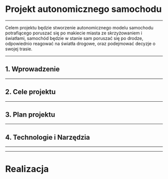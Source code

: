 # Projekt autonomicznego samochodu 
___
Celem projektu będzie stworzenie autonomicznego modelu samochodu potrafiącego poruszać się po makiecie miasta ze skrzyżowaniem i światłami, samochód będzie w stanie sam poruszać się po drodze, odpowiednio reagować na światła drogowe, oraz podejmować decyzje o swojej trasie.
___
## 1. Wprowadzenie
___
## 2. Cele projektu
___
## 3. Plan projektu
___
## 4. Technologie i Narzędzia
___
___
# Realizacja
